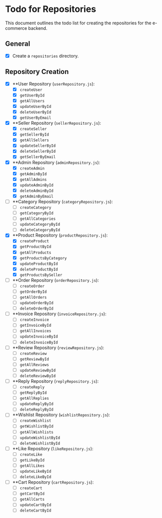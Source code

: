# Todo for Repositories

This document outlines the todo list for creating the repositories for the e-commerce backend.

## General

- [x] Create a `repositories` directory.

## Repository Creation

- [x] **User Repository (`userRepository.js`):
    - [x] `createUser`
    - [x] `getUserById`
    - [x] `getAllUsers`
    - [x] `updateUserById`
    - [x] `deleteUserById`
    - [x] `getUserByEmail`

- [x] **Seller Repository (`sellerRepository.js`):
    - [x] `createSeller`
    - [x] `getSellerById`
    - [x] `getAllSellers`
    - [x] `updateSellerById`
    - [x] `deleteSellerById`
    - [x] `getSellerByEmail`

- [x] **Admin Repository (`adminRepository.js`):
    - [x] `createAdmin`
    - [x] `getAdminById`
    - [x] `getAllAdmins`
    - [x] `updateAdminById`
    - [x] `deleteAdminById`
    - [x] `getAdminByEmail`

- [ ] **Category Repository (`categoryRepository.js`):
    - [ ] `createCategory`
    - [ ] `getCategoryById`
    - [ ] `getAllCategories`
    - [ ] `updateCategoryById`
    - [ ] `deleteCategoryById`

- [x] **Product Repository (`productRepository.js`):
    - [x] `createProduct`
    - [x] `getProductById`
    - [x] `getAllProducts`
    - [x] `getProductsByCategory`
    - [x] `updateProductById`
    - [x] `deleteProductById`
    - [x] `getProductsBySeller`

- [ ] **Order Repository (`orderRepository.js`):
    - [ ] `createOrder`
    - [ ] `getOrderById`
    - [ ] `getAllOrders`
    - [ ] `updateOrderById`
    - [ ] `deleteOrderById`

- [ ] **Invoice Repository (`invoiceRepository.js`):
    - [ ] `createInvoice`
    - [ ] `getInvoiceById`
    - [ ] `getAllInvoices`
    - [ ] `updateInvoiceById`
    - [ ] `deleteInvoiceById`

- [ ] **Review Repository (`reviewRepository.js`):
    - [ ] `createReview`
    - [ ] `getReviewById`
    - [ ] `getAllReviews`
    - [ ] `updateReviewById`
    - [ ] `deleteReviewById`

- [ ] **Reply Repository (`replyRepository.js`):
    - [ ] `createReply`
    - [ ] `getReplyById`
    - [ ] `getAllReplies`
    - [ ] `updateReplyById`
    - [ ] `deleteReplyById`

- [ ] **Wishlist Repository (`wishlistRepository.js`):
    - [ ] `createWishlist`
    - [ ] `getWishlistById`
    - [ ] `getAllWishlists`
    - [ ] `updateWishlistById`
    - [ ] `deleteWishlistById`

- [ ] **Like Repository (`likeRepository.js`):
    - [ ] `createLike`
    - [ ] `getLikeById`
    - [ ] `getAllLikes`
    - [ ] `updateLikeById`
    - [ ] `deleteLikeById`

- [ ] **Cart Repository (`cartRepository.js`):
    - [ ] `createCart`
    - [ ] `getCartById`
    - [ ] `getAllCarts`
    - [ ] `updateCartById`
    - [ ] `deleteCartById`
